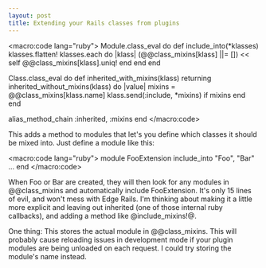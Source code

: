 ```yaml
--- 
layout: post
title: Extending your Rails classes from plugins
---
```

<macro:code lang="ruby">
Module.class_eval do
  def include_into(*klasses)
    klasses.flatten!
    klasses.each do |klass|
      (@@class_mixins[klass] ||= []) << self
      @@class_mixins[klass].uniq!
    end
  end
end

Class.class_eval do
  def inherited_with_mixins(klass)
    returning inherited_without_mixins(klass) do |value|
      mixins = @@class_mixins[klass.name]
      klass.send(:include, *mixins) if mixins
    end
  end

  alias_method_chain :inherited, :mixins
end
</macro:code>

This adds a method to modules that let's you define which classes it should be mixed into.  Just define a module like this:

<macro:code lang="ruby">
module FooExtension
  include_into "Foo", "Bar"
  ...
end
</macro:code>

When Foo or Bar are created, they will then look for any modules in <notextile>@@class_mixins</notextile> and automatically include FooExtension.  It's only 15 lines of evil, and won't mess with Edge Rails.  I'm thinking about making it a little more explicit and leaving out inherited (one of those internal ruby callbacks), and adding a method like @include_mixins!@.  

One thing:  This stores the actual module in <notextile>@@class_mixins</notextile>.  This will probably cause reloading issues in development mode if your plugin modules are being unloaded on each request.  I could try storing the module's name instead.
